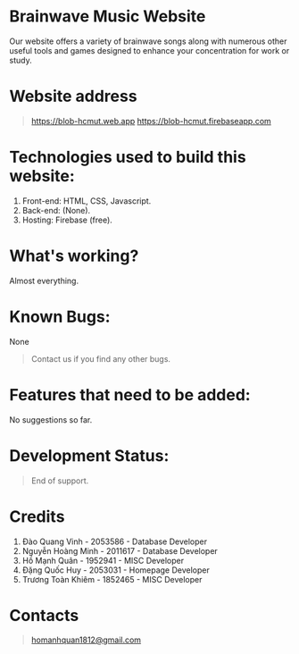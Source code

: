# Brainwave Music Website
Our website offers a variety of brainwave songs along with numerous other useful tools and games designed to enhance your concentration for work or study.
# Website address
> https://blob-hcmut.web.app
> https://blob-hcmut.firebaseapp.com
# Technologies used to build this website:
1. Front-end: HTML, CSS, Javascript.
2. Back-end: (None).
3. Hosting: Firebase (free).
# What's working?
Almost everything.
# Known Bugs:
None
> Contact us if you find any other bugs.
# Features that need to be added:
No suggestions so far.
# Development Status:
> End of support.
# Credits
1. Đào Quang Vinh - 2053586 - Database Developer
2. Nguyễn Hoàng Minh - 2011617 - Database Developer
3. Hồ Mạnh Quân - 1952941 - MISC Developer
4. Đặng Quốc Huy - 2053031 - Homepage Developer
5. Trương Toàn Khiêm - 1852465 - MISC Developer
# Contacts
> homanhquan1812@gmail.com
